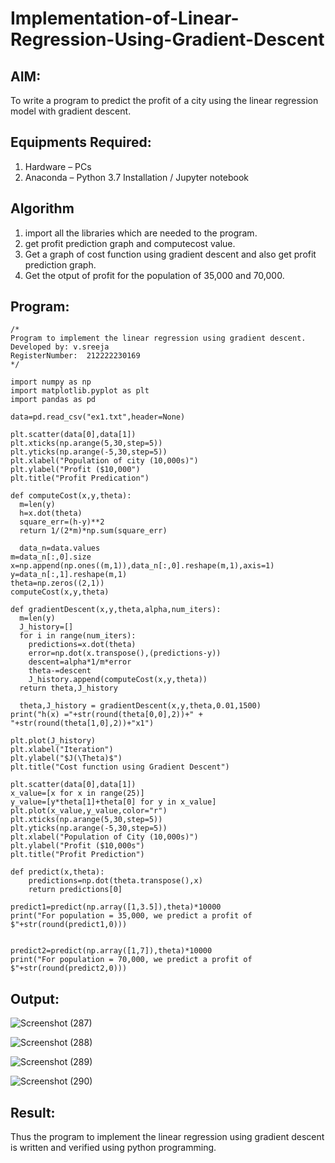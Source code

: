 # Implementation-of-Linear-Regression-Using-Gradient-Descent

## AIM:
To write a program to predict the profit of a city using the linear regression model with gradient descent.

## Equipments Required:
1. Hardware – PCs
2. Anaconda – Python 3.7 Installation / Jupyter notebook

## Algorithm
1. import all the libraries which are needed to the program.
2.  get profit prediction graph and computecost value.
3. Get a graph of cost function using gradient descent and also get profit prediction graph.
4. Get the otput of profit for the population of 35,000 and 70,000.

 

## Program:
```
/*
Program to implement the linear regression using gradient descent.
Developed by: v.sreeja
RegisterNumber:  212222230169
*/

import numpy as np
import matplotlib.pyplot as plt
import pandas as pd

data=pd.read_csv("ex1.txt",header=None)

plt.scatter(data[0],data[1])
plt.xticks(np.arange(5,30,step=5))
plt.yticks(np.arange(-5,30,step=5))
plt.xlabel("Population of city (10,000s)")
plt.ylabel("Profit ($10,000")
plt.title("Profit Predication")

def computeCost(x,y,theta):
  m=len(y)
  h=x.dot(theta)
  square_err=(h-y)**2
  return 1/(2*m)*np.sum(square_err)
  
  data_n=data.values
m=data_n[:,0].size
x=np.append(np.ones((m,1)),data_n[:,0].reshape(m,1),axis=1)
y=data_n[:,1].reshape(m,1)
theta=np.zeros((2,1))
computeCost(x,y,theta)

def gradientDescent(x,y,theta,alpha,num_iters):
  m=len(y)
  J_history=[]
  for i in range(num_iters):
    predictions=x.dot(theta)
    error=np.dot(x.transpose(),(predictions-y))
    descent=alpha*1/m*error
    theta-=descent
    J_history.append(computeCost(x,y,theta))
  return theta,J_history
  
  theta,J_history = gradientDescent(x,y,theta,0.01,1500)
print("h(x) ="+str(round(theta[0,0],2))+" + "+str(round(theta[1,0],2))+"x1")

plt.plot(J_history)
plt.xlabel("Iteration")
plt.ylabel("$J(\Theta)$")
plt.title("Cost function using Gradient Descent")

plt.scatter(data[0],data[1])
x_value=[x for x in range(25)]
y_value=[y*theta[1]+theta[0] for y in x_value]
plt.plot(x_value,y_value,color="r")
plt.xticks(np.arange(5,30,step=5))
plt.yticks(np.arange(-5,30,step=5))
plt.xlabel("Population of City (10,000s)")
plt.ylabel("Profit ($10,000s")
plt.title("Profit Prediction")

def predict(x,theta):
    predictions=np.dot(theta.transpose(),x)
    return predictions[0]
    
predict1=predict(np.array([1,3.5]),theta)*10000
print("For population = 35,000, we predict a profit of $"+str(round(predict1,0)))


predict2=predict(np.array([1,7]),theta)*10000
print("For population = 70,000, we predict a profit of $"+str(round(predict2,0)))

```

## Output:

![Screenshot (287)](https://github.com/VelasiriSreeja/Implementation-of-Linear-Regression-Using-Gradient-Descent/assets/118344328/2ebaa595-232e-4a14-98fc-306060d4fbaa)


![Screenshot (288)](https://github.com/VelasiriSreeja/Implementation-of-Linear-Regression-Using-Gradient-Descent/assets/118344328/4c3baf32-f507-40fe-b5c1-c479164abc06)

![Screenshot (289)](https://github.com/VelasiriSreeja/Implementation-of-Linear-Regression-Using-Gradient-Descent/assets/118344328/30fbaf48-8940-41db-b74b-770cf7a0932c)

![Screenshot (290)](https://github.com/VelasiriSreeja/Implementation-of-Linear-Regression-Using-Gradient-Descent/assets/118344328/6112c076-fff5-4c64-aea1-e907894412fc)


## Result:
Thus the program to implement the linear regression using gradient descent is written and verified using python programming.
